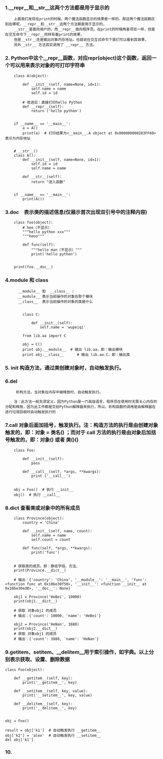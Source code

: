 ### 1.__repr__和__str__这两个方法都是用于显示的

        上面我们发现在print的时候，两个魔法函数显示的效果是一样的，那这两个魔法函数区别在哪呢，__repr__和__str__这两个方法都是用于显示的，
        __str__是面向用户的，而__repr__面向程序员。在print的时候两者项目一样，但是在交互命令下__repr__同样有着print的效果，
        但是__str__还是输出对象内存地址。也就说在交互式命令下我们可以看到其效果，
        另外__str__ 方法其实调用了 __repr__ 方法。

### 2. Python中这个__repr__函数，对应repr(object)这个函数，返回一个可以用来表示对象的可打印字符串

        class A(object):

            def __init__(self, name=None, id=1):
                self.name = name
                self.id = id

            # 改进后：直接打印hello Python
            def __repr__(self):
                return ('hello python')


        if __name__ == '__main__':
            a = A()
            print(a)  # 打印结果为<__main__.A object at 0x000000000283FF60>表示为内存地址


        # __str__()
        class A():
            def __init__(self, name=None, id=1):
                self.id = id
                self.name = name

            def __str__(self):
                return "进入函数"


        if __name__ == '__main__':
            print(A())


### 3.__doc__　表示类的描述信息(仅展示首次出现双引号中的注释内容)


        class foo(object):
            # hee（不显示）
            """hello python xxx"""
            """heoo"""

            def func(self):
                """hello man（不显示）"""
                print('hello python')


        print(foo.__doc__)


### 4.__module__ 和  __class__

          __module__ 和  __class__ :
          __module__ 表示当前操作的对象在那个模块
          __class__  表示当前操作的对象的类是什么


            class C:

                def __init__(self):
                    self.name = 'wupeiqi'

            from lib.aa import C

            obj = C()
            print obj.__module__  # 输出 lib.aa，即：输出模块
            print obj.__class__      # 输出 lib.aa.C，即：输出类


### 5. __init__ 构造方法，通过类创建对象时，自动触发执行。

### 6.__del__
         析构方法，当对象在内存中被释放时，自动触发执行。

        注：此方法一般无须定义，因为Python是一门高级语言，程序员在使用时无需关心内存的分配和释放，因为此工作都是交给Python解释器来执行，所以，析构函数的调用是由解释器在进行垃圾回收时自动触发执行的


###  7.__call__ 对象后面加括号，触发执行。注：构造方法的执行是由创建对象触发的，即：对象 = 类名() ；而对于 __call__ 方法的执行是由对象后加括号触发的，即：对象() 或者 类()()
        class Foo:

            def __init__(self):
                pass

            def __call__(self, *args, **kwargs):
                print ('__call__')


        obj = Foo()  # 执行 __init__
        obj()  # 执行 __call__
        
### 8.__dict__ 查看类或对象中的所有成员 

        class Province(object):
            country = 'China'

            def __init__(self, name, count):
                self.name = name
                self.count = count

            def func(self, *args, **kwargs):
                print('func')


        # 获取类的成员，即：静态字段、方法、
        print(Province.__dict__)

        # 输出：{'country': 'China', '__module__': '__main__', 'func': <function func at 0x10be30f50>, '__init__': <function __init__ at 0x10be30ed8>, '__doc__': None}

        obj1 = Province('HeBei', 10000)
        print(obj1.__dict__)

        # 获取 对象obj1 的成员
        # 输出：{'count': 10000, 'name': 'HeBei'}

        obj2 = Province('HeNan', 3888)
        print(obj2.__dict__)
        # 获取 对象obj1 的成员
        # 输出：{'count': 3888, 'name': 'HeNan'}
        
### 9.__getitem__、__setitem__、__delitem__用于索引操作，如字典。以上分别表示获取、设置、删除数据

    class Foo(object):

        def __getitem__(self, key):
            print('__getitem__', key)

        def __setitem__(self, key, value):
            print('__setitem__', key, value)

        def __delitem__(self, key):
            print('__delitem__', key)


    obj = Foo()

    result = obj['k1']  # 自动触发执行 __getitem__
    obj['k2'] = 'alex'  # 自动触发执行 __setitem__
    del obj['k1']
    
### 10.
